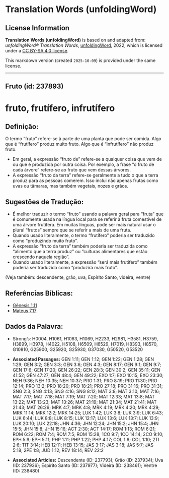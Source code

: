 # Translation Words (unfoldingWord)

## License Information

**Translation Words (unfoldingWord)** is based on and adapted from: _unfoldingWord® Translation Words_, [unfoldingWord](https://unfoldingword.org/utw), 2022, which is licensed under a [CC BY-SA 4.0 license](https://creativecommons.org/licenses/by-sa/4.0/legalcode.en).

This markdown version (created `2025-10-09`) is provided under the same license.



--------------------------------

## Fruto (id: 237893)

fruto, frutífero, infrutífero
=============================

Definição:
----------

O termo “fruto” refere\-se à parte de uma planta que pode ser comida. Algo que é “frutífero” produz muito fruto. Algo que é “infrutífero” não produz fruto.

* Em geral, a expressão “fruto de” refere\-se a qualquer coisa que vem de ou que é produzida por outra coisa. Por exemplo, a frase “o fruto de cada árvore” refere\-se ao fruto que vem dessas árvores.
* A expressão “fruto da terra” refere\-se geralmente a tudo o que a terra produz para as pessoas comerem. Isso inclui não apenas frutas como uvas ou tâmaras, mas também vegetais, nozes e grãos.

Sugestões de Tradução:
----------------------

* É melhor traduzir o termo “fruto” usando a palavra geral para “fruta” que é comumente usada na língua local para se referir à fruta comestível de uma árvore frutífera. Em muitas línguas, pode ser mais natural usar o plural “frutos” sempre que se referir a mais de uma fruta.
* Quando usado literalmente, o termo “frutífero” poderia ser traduzido como “produzindo muito fruto”.
* A expressão “fruto da terra” também poderia ser traduzida como “alimento que a terra produz” ou “culturas alimentares que estão crescendo naquela região”.
* Quando usado literalmente, a expressão “será mais frutífero” também poderia ser traduzida como “produzirá mais fruto”.

(Veja também: descendente, grão, uva, Espírito Santo, videira, ventre)

Referências Bíblicas:
---------------------

* [Gênesis 1\.11](https://ref.ly/Gen1:11)
* [Mateus 7\.17](https://ref.ly/Matt7:17)

Dados da Palavra:
-----------------

* Strong’s: H0004, H1061, H1063, H1069, H2233, H2981, H3581, H3759, H3899, H3978, H4022, H5108, H6509, H6529, H7019, H8393, H8570, G10810, G25900, G25920, G25930, G37030, G50520, G53520

* **Associated Passages:** GEN 1:11; GEN 1:12; GEN 1:22; GEN 1:28; GEN 1:29; GEN 3:2; GEN 3:3; GEN 3:6; GEN 4:3; GEN 8:17; GEN 9:1; GEN 9:7; GEN 17:6; GEN 17:20; GEN 26:22; GEN 28:3; GEN 30:2; GEN 35:11; GEN 41:52; GEN 47:27; GEN 48:4; GEN 49:22; EXO 1:7; EXO 10:15; EXO 23:30; NEH 9:36; NEH 10:35; NEH 10:37; PRO 1:31; PRO 8:19; PRO 11:30; PRO 12:14; PRO 13:2; PRO 18:20; PRO 18:21; PRO 27:18; PRO 31:16; PRO 31:31; SNG 2:3; SNG 4:13; SNG 4:16; SNG 8:12; MAT 3:8; MAT 3:10; MAT 7:16; MAT 7:17; MAT 7:18; MAT 7:19; MAT 7:20; MAT 12:33; MAT 13:8; MAT 13:22; MAT 13:23; MAT 13:26; MAT 21:19; MAT 21:34; MAT 21:41; MAT 21:43; MAT 26:29; MRK 4:7; MRK 4:8; MRK 4:19; MRK 4:20; MRK 4:29; MRK 11:14; MRK 12:2; MRK 14:25; LUK 1:42; LUK 3:8; LUK 3:9; LUK 6:43; LUK 6:44; LUK 8:8; LUK 8:15; LUK 12:17; LUK 13:6; LUK 13:7; LUK 13:9; LUK 20:10; LUK 22:18; JHN 4:36; JHN 12:24; JHN 15:2; JHN 15:4; JHN 15:5; JHN 15:8; JHN 15:16; ACT 2:30; ACT 14:17; ROM 1:13; ROM 6:21; ROM 6:22; ROM 7:4; ROM 7:5; ROM 15:28; 1CO 9:7; 1CO 14:14; 2CO 9:10; EPH 5:9; EPH 5:11; PHP 1:11; PHP 1:22; PHP 4:17; COL 1:6; COL 1:10; 2TI 2:6; TIT 3:14; HEB 12:11; HEB 13:15; JAS 3:17; JAS 3:18; JAS 5:7; JAS 5:18; 2PE 1:8; JUD 1:12; REV 18:14; REV 22:2
* **Associated Articles:** Descendente (ID: 237793); Grão (ID: 237934); Uva (ID: 237936); Espírito Santo (ID: 237977); Videira (ID: 238461); Ventre (ID: 238480)

